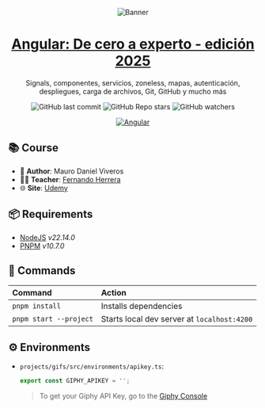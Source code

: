 <div align="center">

![Banner](https://drive.google.com/thumbnail?id=1kCRTntQeJUaR-r0JRdkZ_LQfno1Zn8yl&sz=w960)

# [Angular: De cero a experto - edición 2025](https://www.udemy.com/course/angular-fernando-herrera)

Signals, componentes, servicios, zoneless, mapas, autenticación, despliegues, carga de archivos, Git, GitHub y mucho más

![GitHub last commit](https://img.shields.io/github/last-commit/mauroviveros/course_Angular?logo=git)
![GitHub Repo stars](https://img.shields.io/github/stars/mauroviveros/course_Angular)
![GitHub watchers](https://img.shields.io/github/watchers/mauroviveros/course_Angular)

[![Angular][angular-badge]][angular-link]
</div>

## 📚 Course

- 👤 **Author**: Mauro Daniel Viveros
- 👨‍🏫 **Teacher**: [Fernando Herrera](https://github.com/klerith)
- 🌐 **Site**: [Udemy](https://www.udemy.com/course/angular-fernando-herrera)

## 📦 Requirements

- [NodeJS][nodejs-link] _v22.14.0_
- [PNPM][pnpm-link] _v10.7.0_

## 🧞 Commands

| Command                | Action                                           |
| :--------------------- | :----------------------------------------------- |
| `pnpm install`         | Installs dependencies                            |
| `pnpm start --project` | Starts local dev server at `localhost:4200`      |

## ⚙️ Environments
- `projects/gifs/src/environments/apikey.ts`:
  ```ts
  export const GIPHY_APIKEY = '';
  ```
  > To get your Giphy API Key, go to the [Giphy Console](https://developers.giphy.com)


[angular-link]: https://angular.dev/
[nodejs-link]: https://nodejs.org/
[pnpm-link]: https://pnpm.io/
[angular-badge]: https://img.shields.io/badge/angular-%23DD0031.svg?style=for-the-badge&logo=angular&logoColor=white
